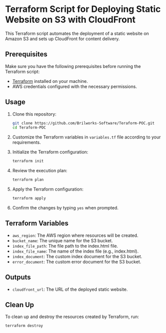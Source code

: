 # Terraform Script for Deploying Static Website on S3 with CloudFront

This Terraform script automates the deployment of a static website on Amazon S3 and sets up CloudFront for content delivery.

## Prerequisites

Make sure you have the following prerequisites before running the Terraform script:

- [Terraform](https://www.terraform.io/) installed on your machine.
- AWS credentials configured with the necessary permissions.

## Usage

1. Clone this repository:

    ```bash
    git clone https://github.com/Brilworks-Software/Teraform-POC.git
    cd Teraform-POC
    ```

2. Customize the Terraform variables in `variables.tf` file according to your requirements.

3. Initialize the Terraform configuration:

    ```bash
    terraform init
    ```

4. Review the execution plan:

    ```bash
    terraform plan
    ```

5. Apply the Terraform configuration:

    ```bash
    terraform apply
    ```

6. Confirm the changes by typing `yes` when prompted.

## Terraform Variables

- `aws_region`: The AWS region where resources will be created.
- `bucket_name`: The unique name for the S3 bucket.
- `index_file_path`: The file path to the index.html file.
- `index_file_name`: The name of the index file (e.g., index.html).
- `index_document`: The custom index document for the S3 bucket.
- `error_document`: The custom error document for the S3 bucket.

## Outputs

- `cloudfront_url`: The URL of the deployed static website.

## Clean Up

To clean up and destroy the resources created by Terraform, run:

```bash
terraform destroy
